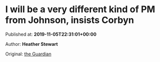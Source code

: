 
# I will be a very different kind of PM from Johnson, insists Corbyn

Published at: **2019-11-05T22:31:01+00:00**

Author: **Heather Stewart**

Original: [the Guardian](https://www.theguardian.com/politics/2019/nov/05/corbyn-insists-labour-brexit-stance-really-isnt-complicated)


